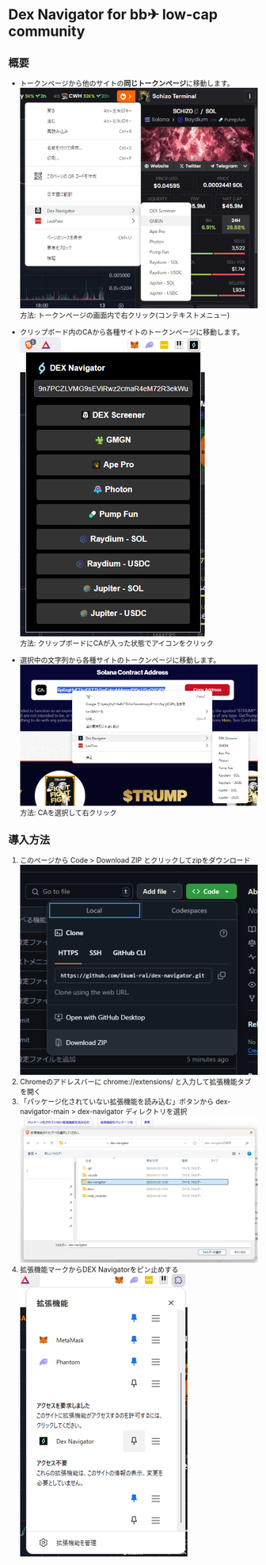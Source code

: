 # Dex Navigator for bb✈ low-cap community
## 概要
- トークンページから他のサイトの**同じトークンページ**に移動します。  
![token_page](docs/token_page.png)  
方法: トークンページの画面内で右クリック(コンテキストメニュー)

- クリップボード内のCAから各種サイトのトークンページに移動します。  
![popup](docs/popup.png)  
方法: クリップボードにCAが入った状態でアイコンをクリック

- 選択中の文字列から各種サイトのトークンページに移動します。  
![selection](docs/selection.png)  
方法: CAを選択して右クリック

## 導入方法
1. このページから Code > Download ZIP とクリックしてzipをダウンロード  
![github](docs/github.png)
1. Chromeのアドレスバーに chrome://extensions/ と入力して拡張機能タブを開く
1. 「パッケージ化されていない拡張機能を読み込む」ボタンから dex-navigator-main > dex-navigator ディレクトリを選択  
![chrome](docs/chrome.png)
1. 拡張機能マークからDEX Navigatorをピン止めする  
![extension](docs/extension.png)
